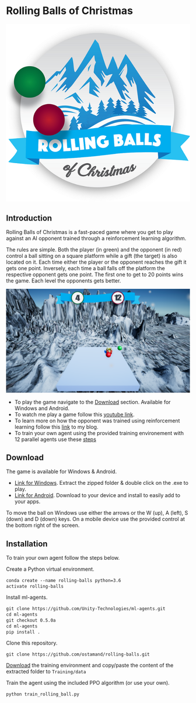 # Rolling Balls of Christmas

![logo](/doc/rolling_balls_logo.png)

## Introduction

Rolling Balls of Christmas is a fast-paced game where you get to play against an AI opponent trained through a reinforcement learning algorithm.

The rules are simple. Both the player (in green) and the opponent (in red) control a ball sitting on a square platform while a gift (the target) is also located on it. Each time either the player or the opponent reaches the gift it gets one point. Inversely, each time a ball falls off the platform the respective opponent gets one point. The first one to get to 20 points wins the game. Each level the opponents gets better.

![logo](/doc/gameplay.png)

- To play the game navigate to the [Download](#download) section. Available for Windows and Android.
- To watch me play a game follow this [youtube link](https://youtu.be/OQNvxL2XfUI).
- To learn more on how the opponent was trained using reinforcement learning follow this [link](https://ostamand.github.io/rl/2018/12/08/unity-ai.html) to my blog. 
- To train your own agent using the provided training environement with 12 parallel agents use these [steps](#installation)


## Download

The game is available for Windows & Android. 

- [Link for Windows](https://drive.google.com/open?id=1AP2-EKezVETNA5LhOVAkjuF8rWsINX_r). Extract the zipped folder & double click on the .exe to play.
- [Link for Android](https://drive.google.com/open?id=14C-qxHd1at3j9scWi_Z3vZ913qOUQUcd). Download to your device and install to easily add to your apps.

To move the ball on Windows use either the arrows or the W (up), A (left), S (down) and D (down) keys. On a mobile device use the provided control at the bottom right of the screen.

## Installation

To train your own agent follow the steps below.

Create a Python virtual environment.

```
conda create --name rolling-balls python=3.6 
activate rolling-balls
```

Install ml-agents.

```
git clone https://github.com/Unity-Technologies/ml-agents.git
cd ml-agents
git checkout 0.5.0a
cd ml-agents
pip install .
```

Clone this repository.

```
git clone https://github.com/ostamand/rolling-balls.git
```

[Download](https://drive.google.com/open?id=1tGsYAxEHaB2hq1vUV3hin-xioQv5zyDD) the training environment and copy/paste the content of the extracted folder to `Training/data`

Train the agent using the included PPO algorithm (or use your own).

```
python train_rolling_ball.py
```